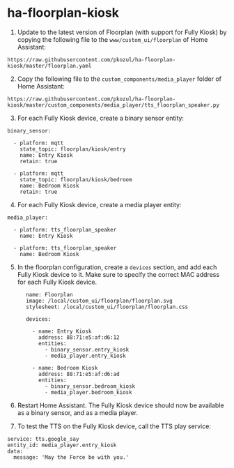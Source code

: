 # ha-floorplan-kiosk
1) Update to the latest version of Floorplan (with support for Fully Kiosk) by copying the following file to the `www/custom_ui/floorplan` of Home Assistant:

```
https://raw.githubusercontent.com/pkozul/ha-floorplan-kiosk/master/floorplan.yaml
```

2) Copy the following file to the `custom_components/media_player` folder of Home Assistant:

```
https://raw.githubusercontent.com/pkozul/ha-floorplan-kiosk/master/custom_components/media_player/tts_floorplan_speaker.py
```

3) For each Fully Kiosk device, create a binary sensor entity:

```
binary_sensor: 

  - platform: mqtt
    state_topic: floorplan/kiosk/entry
    name: Entry Kiosk
    retain: true

  - platform: mqtt
    state_topic: floorplan/kiosk/bedroom
    name: Bedroom Kiosk
    retain: true
```

4) For each Fully Kiosk device, create a media player entity:

```
media_player:

  - platform: tts_floorplan_speaker
    name: Entry Kiosk

  - platform: tts_floorplan_speaker
    name: Bedroom Kiosk
```

5) In the floorplan configuration, create a `devices` section, and add each Fully Kiosk device to it. Make sure to specify the correct MAC address for each Fully Kiosk device.

```
      name: Floorplan
      image: /local/custom_ui/floorplan/floorplan.svg
      stylesheet: /local/custom_ui/floorplan/floorplan.css

      devices:

        - name: Entry Kiosk
          address: 88:71:e5:af:d6:12
          entities:
            - binary_sensor.entry_kiosk
            - media_player.entry_kiosk

        - name: Bedroom Kiosk
          address: 88:71:e5:af:d6:ad
          entities:
            - binary_sensor.bedroom_kiosk
            - media_player.bedroom_kiosk
```

6) Restart Home Assistant. The Fully Kiosk device should now be available as a binary sensor, and as a media player.

7) To test the TTS on the Fully Kiosk device, call the TTS play service:

```
service: tts.google_say
entity_id: media_player.entry_kiosk
data:
  message: 'May the Force be with you.'
```

